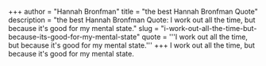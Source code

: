 +++
author = "Hannah Bronfman"
title = "the best Hannah Bronfman Quote"
description = "the best Hannah Bronfman Quote: I work out all the time, but because it's good for my mental state."
slug = "i-work-out-all-the-time-but-because-its-good-for-my-mental-state"
quote = '''I work out all the time, but because it's good for my mental state.'''
+++
I work out all the time, but because it's good for my mental state.
